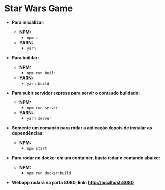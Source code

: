 # Star Wars Game

- **Para inicializar:**

  - **NPM:**
    - `npm i`
  - **YARN:**
    - `yarn`

- **Para buildar:**

  - **NPM:**
    - `npm run build`
  - **YARN:**
    - `yarn build`

- **Para subir servidor express para servir o conteudo buildado:**

  - **NPM:**
    - `npm run server`
  - **YARN:**
    - `yarn server`

- **Somente um comando para rodar a aplicação depois de instalar as dependências:**

  - **NPM:**
    - `npm start`

- **Para rodar no docker em um container, basta rodar o comando abaixo:**

  - **NPM:**
    - `npm run docker:build`

- **Webapp rodará na porta 8080, link: <http://localhost:8080>**
